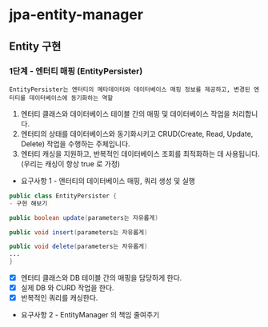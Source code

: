# jpa-entity-manager

## Entity 구현


### 1단계 - 엔터티 매핑 (EntityPersister)
`EntityPersister는 엔터티의 메타데이터와 데이터베이스 매핑 정보를 제공하고, 변경된 엔터티를 데이터베이스에 동기화하는 역할`
1. 엔터티 클래스와 데이터베이스 테이블 간의 매핑 및 데이터베이스 작업을 처리합니다.
2. 엔터티의 상태를 데이터베이스와 동기화시키고 CRUD(Create, Read, Update, Delete) 작업을 수행하는 주체입니다.
3. 엔터티 캐싱을 지원하고, 반복적인 데이터베이스 조회를 최적화하는 데 사용됩니다. (우리는 캐싱이 항상 true 로 가정)

- 요구사항 1 - 엔터티의 데이터베이스 매핑, 쿼리 생성 및 실행
```java
public class EntityPersister {
- 구현 해보기

public boolean update(parameters는 자유롭게)

public void insert(parameters는 자유롭게)

public void delete(parameters는 자유롭게)
...
}
```
- [x] 엔터티 클래스와 DB 테이블 간의 매핑을 담당하게 한다.
- [x] 실제 DB 와 CURD 작업을 한다.
- [x] 반복적인 쿼리를 캐싱한다.

- 요구사항 2 - EntityManager 의 책임 줄여주기
